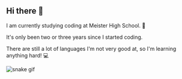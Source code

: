 ## Hi there 👋
<!--
**yuminc03/yuminc03** is a ✨ _special_ ✨ repository because its `README.md` (this file) appears on your GitHub profile.

Here are some ideas to get you started:

- 🔭 I’m currently working on ...
- 🌱 I’m currently learning ...
- 👯 I’m looking to collaborate on ...
- 🤔 I’m looking for help with ...
- 💬 Ask me about ...
- 📫 How to reach me: ...
- 😄 Pronouns: ...
- ⚡ Fun fact: ...
-->

I am currently studying coding at Meister High School. 👩

It's only been two or three years since I started coding. 

There are still a lot of languages I'm not very good at, so I'm learning anything hard! 💻


![snake gif](https://github.com/yuminc03/yuminc03/blob/output/github-contribution-grid-snake.gif)
